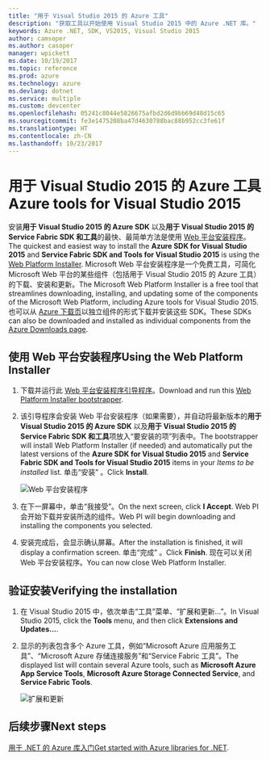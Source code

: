 ```yaml
---
title: "用于 Visual Studio 2015 的 Azure 工具"
description: "获取工具以开始使用 Visual Studio 2015 中的 Azure .NET 库。"
keywords: Azure .NET, SDK, VS2015, Visual Studio 2015
author: camsoper
ms.author: casoper
manager: wpickett
ms.date: 10/19/2017
ms.topic: reference
ms.prod: azure
ms.technology: azure
ms.devlang: dotnet
ms.service: multiple
ms.custom: devcenter
ms.openlocfilehash: 05241c8044e5826675afbd2d6d9bb69d48d15c65
ms.sourcegitcommit: fe3e1475208ba47d4630788bac88b952cc3fe61f
ms.translationtype: HT
ms.contentlocale: zh-CN
ms.lasthandoff: 10/23/2017
---
```

# <a name="azure-tools-for-visual-studio-2015"></a><span data-ttu-id="c1a33-104">用于 Visual Studio 2015 的 Azure 工具</span><span class="sxs-lookup"><span data-stu-id="c1a33-104">Azure tools for Visual Studio 2015</span></span>

<span data-ttu-id="c1a33-105">安装**用于 Visual Studio 2015 的 Azure SDK** 以及**用于 Visual Studio 2015 的 Service Fabric SDK 和工具**的最快、最简单方法是使用 [Web 平台安装程序](https://www.microsoft.com/web/downloads/platform.aspx)。</span><span class="sxs-lookup"><span data-stu-id="c1a33-105">The quickest and easiest way to install the **Azure SDK for Visual Studio 2015** and **Service Fabric SDK and Tools for Visual Studio 2015** is using the [Web Platform Installer](https://www.microsoft.com/web/downloads/platform.aspx).</span></span>  <span data-ttu-id="c1a33-106">Microsoft Web 平台安装程序是一个免费工具，可简化 Microsoft Web 平台的某些组件（包括用于 Visual Studio 2015 的 Azure 工具）的下载、安装和更新。</span><span class="sxs-lookup"><span data-stu-id="c1a33-106">The Microsoft Web Platform Installer is a free tool that streamlines downloading, installing, and updating some of the components of the Microsoft Web Platform, including Azure tools for Visual Studio 2015.</span></span>  <span data-ttu-id="c1a33-107">也可以从 [Azure 下载页](https://azure.microsoft.com/downloads/)以独立组件的形式下载并安装这些 SDK。</span><span class="sxs-lookup"><span data-stu-id="c1a33-107">These SDKs can also be downloaded and installed as individual components from the [Azure Downloads page](https://azure.microsoft.com/downloads/).</span></span> 

## <a name="using-the-web-platform-installer"></a><span data-ttu-id="c1a33-108">使用 Web 平台安装程序</span><span class="sxs-lookup"><span data-stu-id="c1a33-108">Using the Web Platform Installer</span></span>

1. <span data-ttu-id="c1a33-109">下载并运行此 [Web 平台安装程序引导程序](https://www.microsoft.com/web/handlers/webpi.ashx?command=getinstallerredirect&appid=VWDOrVs2015AzurePack;MicrosoftAzure-ServiceFabric-VS2015)。</span><span class="sxs-lookup"><span data-stu-id="c1a33-109">Download and run this [Web Platform Installer bootstrapper](https://www.microsoft.com/web/handlers/webpi.ashx?command=getinstallerredirect&appid=VWDOrVs2015AzurePack;MicrosoftAzure-ServiceFabric-VS2015).</span></span>  

2. <span data-ttu-id="c1a33-110">该引导程序会安装 Web 平台安装程序（如果需要），并自动将最新版本的**用于 Visual Studio 2015 的 Azure SDK** 以及**用于 Visual Studio 2015 的 Service Fabric SDK 和工具**项放入“要安装的项”列表中。</span><span class="sxs-lookup"><span data-stu-id="c1a33-110">The bootstrapper will install Web Platform Installer (if needed) and automatically put the latest versions of the  **Azure SDK for Visual Studio 2015** and **Service Fabric SDK and Tools for Visual Studio 2015** items in your *Items to be installed* list.</span></span>  <span data-ttu-id="c1a33-111">单击“安装” 。</span><span class="sxs-lookup"><span data-stu-id="c1a33-111">Click **Install**.</span></span>

    ![Web 平台安装程序](media/dotnet-sdk-vs2015-install/webpi.png)

3. <span data-ttu-id="c1a33-113">在下一屏幕中，单击“我接受”。</span><span class="sxs-lookup"><span data-stu-id="c1a33-113">On the next screen, click **I Accept**.</span></span>  <span data-ttu-id="c1a33-114">Web PI 会开始下载并安装所选的组件。</span><span class="sxs-lookup"><span data-stu-id="c1a33-114">Web PI will begin downloading and installing the components you selected.</span></span>

4. <span data-ttu-id="c1a33-115">安装完成后，会显示确认屏幕。</span><span class="sxs-lookup"><span data-stu-id="c1a33-115">After the installation is finished, it will display a confirmation screen.</span></span>  <span data-ttu-id="c1a33-116">单击“完成” 。</span><span class="sxs-lookup"><span data-stu-id="c1a33-116">Click **Finish**.</span></span>  <span data-ttu-id="c1a33-117">现在可以关闭 Web 平台安装程序。</span><span class="sxs-lookup"><span data-stu-id="c1a33-117">You can now close Web Platform Installer.</span></span>

## <a name="verifying-the-installation"></a><span data-ttu-id="c1a33-118">验证安装</span><span class="sxs-lookup"><span data-stu-id="c1a33-118">Verifying the installation</span></span>

1. <span data-ttu-id="c1a33-119">在 Visual Studio 2015 中，依次单击“工具”菜单、“扩展和更新...”。</span><span class="sxs-lookup"><span data-stu-id="c1a33-119">In Visual Studio 2015, click the **Tools** menu, and then click **Extensions and Updates...**.</span></span>

2. <span data-ttu-id="c1a33-120">显示的列表包含多个 Azure 工具，例如“Microsoft Azure 应用服务工具”、“Microsoft Azure 存储连接服务”和“Service Fabric 工具”。</span><span class="sxs-lookup"><span data-stu-id="c1a33-120">The displayed list will contain several Azure tools, such as **Microsoft Azure App Service Tools**, **Microsoft Azure Storage Connected Service**, and **Service Fabric Tools**.</span></span>

    ![扩展和更新](media\dotnet-sdk-vs2015-install\ext-tools.png)

## <a name="next-steps"></a><span data-ttu-id="c1a33-122">后续步骤</span><span class="sxs-lookup"><span data-stu-id="c1a33-122">Next steps</span></span>

<span data-ttu-id="c1a33-123">[用于 .NET 的 Azure 库入门](dotnet-sdk-azure-get-started.md)</span><span class="sxs-lookup"><span data-stu-id="c1a33-123">[Get started with Azure libraries for .NET](dotnet-sdk-azure-get-started.md).</span></span>
